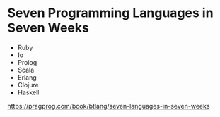 # Seven Programming Languages in Seven Weeks

* Ruby
* Io
* Prolog
* Scala
* Erlang
* Clojure
* Haskell

https://pragprog.com/book/btlang/seven-languages-in-seven-weeks

